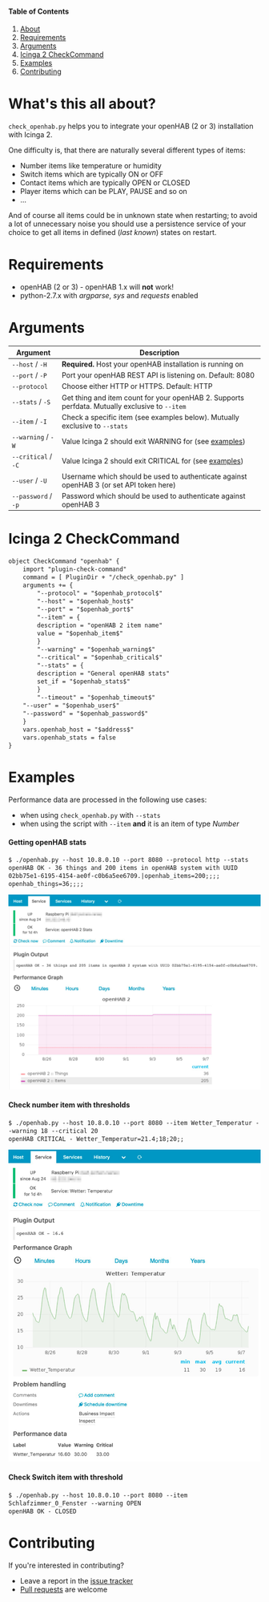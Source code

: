 #### Table of Contents

1. [About](#whats-this-all-about)
2. [Requirements](#requirements)
3. [Arguments](#arguments)
4. [Icinga 2 CheckCommand](#icinga-2-checkcommand)
4. [Examples](#examples)
5. [Contributing](#contributing)

# What's this all about?
`check_openhab.py` helps you to integrate your openHAB (2 or 3) installation with Icinga 2.

One difficulty is, that there are naturally several different types of items:
* Number items like temperature or humidity
* Switch items which are typically ON or OFF
* Contact items which are typically OPEN or CLOSED
* Player items which can be PLAY, PAUSE and so on
* ...

And of course all items could be in unknown state when restarting; to avoid a lot of unnecessary noise you should use a persistence service of your choice to get all items in defined (*last known*) states on restart.

# Requirements
* openHAB (2 or 3) - openHAB 1.x will **not** work!
* python-2.7.x with *argparse*, *sys* and *requests* enabled

# Arguments
| Argument            | Description
| --------------------|----------------------------------------------------------------------
| `--host` / `-H`     | **Required.** Host your openHAB installation is running on
| `--port` / `-P`     | Port your openHAB REST API is listening on. Default: 8080
| `--protocol`        | Choose either HTTP or HTTPS. Default: HTTP
| `--stats` / `-S`    | Get thing and item count for your openHAB 2. Supports perfdata. Mutually exclusive to `--item`
| `--item` / `-I`     | Check a specific item (see examples below). Mutually exclusive to `--stats`
| `--warning` / `-W`  | Value Icinga 2 should exit WARNING for (see [examples](#examples))
| `--critical` / `-C` | Value Icinga 2 should exit CRITICAL for (see [examples](#examples))
| `--user` / `-U`     | Username which should be used to authenticate against openHAB 3 (or set API token here)
| `--password` / `-p` | Password which should be used to authenticate against openHAB 3

# Icinga 2 CheckCommand
```
object CheckCommand "openhab" {
    import "plugin-check-command"
    command = [ PluginDir + "/check_openhab.py" ]
    arguments += {
        "--protocol" = "$openhab_protocol$"
        "--host" = "$openhab_host$"
        "--port" = "$openhab_port$"
        "--item" = {
		description = "openHAB 2 item name"
		value = "$openhab_item$"
		}
        "--warning" = "$openhab_warning$"
        "--critical" = "$openhab_critical$"
        "--stats" = {
		description = "General openHAB stats"
		set_if = "$openhab_stats$"
		}
        "--timeout" = "$openhab_timeout$"
	"--user" = "$openhab_user$"
	"--password" = "$openhab_password$"
    }
    vars.openhab_host = "$address$"
    vars.openhab_stats = false
}
```

# Examples
Performance data are processed in the following use cases:
* when using `check_openhab.py` with `--stats` 
* when using the script with `--item` **and** it is an item of type *Number*

#### Getting openHAB stats
```
$ ./openhab.py --host 10.8.0.10 --port 8080 --protocol http --stats
openHAB OK - 36 things and 200 items in openHAB system with UUID 02bb75e1-6195-4154-ae0f-c0b6a5ee6709.|openhab_items=200;;;; openhab_things=36;;;;
```

![Screenshot: Stats Check Example](doc/screenshots/icingaweb2_stats_example.jpg)

#### Check number item with thresholds
```
$ ./openhab.py --host 10.8.0.10 --port 8080 --item Wetter_Temperatur --warning 18 --critical 20
openHAB CRITICAL - Wetter_Temperatur=21.4;18;20;;
```

![Screenshot: Number Item Check Example](doc/screenshots/icingaweb2_number_example.jpg)

#### Check Switch item with threshold
```
$ ./openhab.py --host 10.8.0.10 --port 8080 --item Schlafzimmer_0_Fenster --warning OPEN
openHAB OK - CLOSED
```

# Contributing
If you're interested in contributing?
* Leave a report in the [issue tracker](https://github.com/sysadmama/icinga2-plugin-openhab2/issues)
* [Pull requests](https://github.com/sysadmama/icinga2-plugin-openhab2/pulls) are welcome
